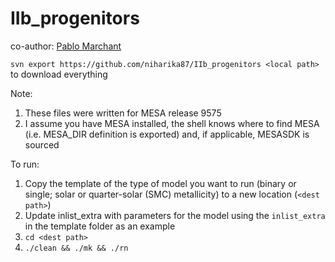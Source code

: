 # IIb_progenitors

co-author: [Pablo Marchant](https://github.com/orlox) 

`svn export https://github.com/niharika87/IIb_progenitors <local path>` to download everything

Note: 
1. These files were written for MESA release 9575
2. I assume you have MESA installed, the shell knows where to find MESA (i.e. MESA_DIR definition is exported) and, if applicable, MESASDK is sourced

To run:
1. Copy the template of the type of model you want to run (binary or single; solar or quarter-solar (SMC) metallicity) to a new location (`<dest path>`)
2. Update inlist_extra with parameters for the model using the `inlist_extra` in the template folder as an example
3. `cd <dest path>`
4. `./clean && ./mk && ./rn`
